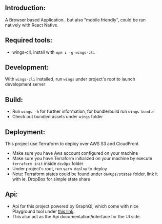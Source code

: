 ## Introduction:
A Browser based Application.. but also "mobile friendly", could be run natively with React Native. 

## Required tools:
- wings-cli, install with `npm i -g wings-cli`

## Development:
With `wings-cli` installed, run `wings` under project's root to launch development server

## Build:
- Run `wings -h` for further information, for bundle/build run `wings bundle`
- Check out bundled assets under `wings` folder

## Deployment:
This project use Terraform to deploy over AWS S3 and CloudFront.
- Make sure you have Aws account configured on your machine
- Make sure you have Terraform initialized on your machine by execute `terraform init` inside `devOps` folder
- Under project's root, run `yarn deploy` to deploy
- Note: Terraform states could be found under `devOps/states` folder, link it with ie. DropBox for simple state share

## Api:
- Api for this project powered by GraphQl, which come with nice Playground tool under [this link](https://lq92alow55.execute-api.us-east-1.amazonaws.com/dev/graphql).
- This also act as the Api documentation/interface for the UI side. 